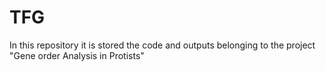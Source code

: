 # TFG

In this repository it is stored the code and outputs belonging to the project "Gene order Analysis in Protists"
